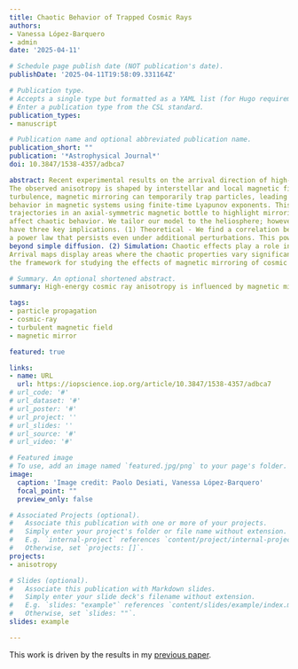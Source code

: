 ```yaml
---
title: Chaotic Behavior of Trapped Cosmic Rays
authors:
- Vanessa López-Barquero
- admin
date: '2025-04-11'

# Schedule page publish date (NOT publication's date).
publishDate: '2025-04-11T19:58:09.331164Z'

# Publication type.
# Accepts a single type but formatted as a YAML list (for Hugo requirements).
# Enter a publication type from the CSL standard.
publication_types:
- manuscript

# Publication name and optional abbreviated publication name.
publication_short: ""
publication: '*Astrophysical Journal*'
doi: 10.3847/1538-4357/adbca7

abstract: Recent experimental results on the arrival direction of high-energy cosmic rays have motivated studies to understand their propagating environment.
The observed anisotropy is shaped by interstellar and local magnetic fields. In coherent magnetic structures, such as the heliosphere, or due to magnetohydrodynamic 
turbulence, magnetic mirroring can temporarily trap particles, leading to chaotic behavior. In this work, we develop a new method to characterize cosmic rays’ chaotic 
behavior in magnetic systems using finite-time Lyapunov exponents. This quantity determines the degree of chaos and adapts to transitory behavior. We study particle 
trajectories in an axial-symmetric magnetic bottle to highlight mirroring effects. By introducing time-dependent magnetic perturbations, we study how temporal variations 
affect chaotic behavior. We tailor our model to the heliosphere; however, it can represent diverse magnetic configurations exhibiting mirroring phenomena. Our results 
have three key implications. (1) Theoretical - We find a correlation between the finite-time Lyapunov exponent and the particle escape time from the system, which follows 
a power law that persists even under additional perturbations. This power law may reveal intrinsic system characteristics, offering insight into propagation dynamics 
beyond simple diffusion. (2) Simulation: Chaotic effects play a role in cosmic-ray simulations and can influence the resulting anisotropy maps. (3) Observational - 
Arrival maps display areas where the chaotic properties vary significantly; these changes can be the basis for time variability in the anisotropy maps. This work lays 
the framework for studying the effects of magnetic mirroring of cosmic rays within the heliosphere and the role of temporal variability in the observed anisotropy.

# Summary. An optional shortened abstract.
summary: High-energy cosmic ray anisotropy is influenced by magnetic mirroring. Using finite-time Lyapunov exponents, we analyze chaos, escape times, and anisotropy variability.

tags:
- particle propagation
- cosmic-ray
- turbulent magnetic field
- magnetic mirror

featured: true

links:
- name: URL
  url: https://iopscience.iop.org/article/10.3847/1538-4357/adbca7
# url_code: '#'
# url_dataset: '#'
# url_poster: '#'
# url_project: ''
# url_slides: ''
# url_source: '#'
# url_video: '#'

# Featured image
# To use, add an image named `featured.jpg/png` to your page's folder. 
image:
  caption: 'Image credit: Paolo Desiati, Vanessa López-Barquero'
  focal_point: ""
  preview_only: false

# Associated Projects (optional).
#   Associate this publication with one or more of your projects.
#   Simply enter your project's folder or file name without extension.
#   E.g. `internal-project` references `content/project/internal-project/index.md`.
#   Otherwise, set `projects: []`.
projects:
- anisotropy

# Slides (optional).
#   Associate this publication with Markdown slides.
#   Simply enter your slide deck's filename without extension.
#   E.g. `slides: "example"` references `content/slides/example/index.md`.
#   Otherwise, set `slides: ""`.
slides: example

---
```


This work is driven by the results in my [previous paper](/publication/lopez-barquero-2017/).
